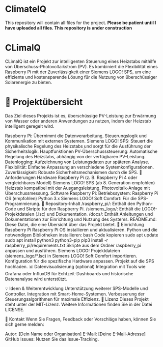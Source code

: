 # ClimateIQ
This repository will contain all files for the project. 
**Please be patient until I have uploaded all files. This repository is under construction**

# CLimaIQ
CLimaIQ ist ein Projekt zur intelligenten Steuerung eines Heizstabs mithilfe von Überschuss-Photovoltaikstrom (PV). Es kombiniert die Flexibilität eines Raspberry Pi mit der Zuverlässigkeit einer Siemens LOGO! SPS, um eine effiziente und kostensparende Lösung für die Nutzung von überschüssiger Solarenergie zu bieten.

# 📖 Projektübersicht
Das Ziel dieses Projekts ist es, überschüssige PV-Leistung zur Erwärmung von Wasser oder anderen Anwendungen zu nutzen, indem der Heizstab intelligent geregelt wird.

Raspberry Pi: Übernimmt die Datenverarbeitung, Steuerungslogik und Kommunikation mit externen Systemen.
Siemens LOGO! SPS: Steuert die physikalische Regelung des Heizstabs und sorgt für die Ausführung der Sicherheitslogik.
Hauptfunktionen
PV-Überschusssteuerung: Automatische Regelung des Heizstabs, abhängig von der verfügbaren PV-Leistung.
Datenlogging: Aufzeichnung von Leistungsdaten zur späteren Analyse.
Flexibilität: Einfache Anpassung an verschiedene Systemkonfigurationen.
Zuverlässigkeit: Robuste Sicherheitsmechanismen durch die SPS.
🚀 Anforderungen
Hardware
Raspberry Pi (z. B. Raspberry Pi 4 oder vergleichbares Modell)
Siemens LOGO! SPS (ab 8. Generation empfohlen)
Heizstab kompatibel mit der Ausgangsleistung.
Photovoltaik-Anlage mit Überschussmessung.
Software
Raspberry Pi:
Betriebssystem: Raspberry Pi OS (empfohlen)
Python 3.x
Siemens LOGO! Soft Comfort: Für die SPS-Programmierung.
📂 Repository-Inhalt
/raspberry_pi/: Enthält den Python-Code und Skripte für den Raspberry Pi.
/siemens_logo/: Enthält die LOGO!-Projektdateien (.lsc) und Dokumentation.
/docs/: Enthält Anleitungen und Dokumentationen zur Einrichtung und Nutzung des Systems.
README.md: Diese Datei, die eine Übersicht über das Projekt bietet.
🔧 Einrichtung
Raspberry Pi
Raspberry Pi OS installieren und aktualisieren.
Python und die notwendigen Bibliotheken installieren:
bash
Code kopieren
sudo apt update
sudo apt install python3 python3-pip
pip3 install -r raspberry_pi/requirements.txt
Skripte aus dem Ordner raspberry_pi anpassen und ausführen.
Siemens LOGO!
Projektdateien (siemens_logo/*.lsc) in Siemens LOGO! Soft Comfort importieren.
Konfiguration für die spezifische Hardware anpassen.
Projekt auf die SPS hochladen.
📊 Datenvisualisierung (optional)
Integration mit Tools wie Grafana oder InfluxDB für Echtzeit-Dashboards und historische Datenanalyse wird unterstützt.

💡 Ideen & Weiterentwicklung
Unterstützung weiterer SPS-Modelle und Controller.
Integration mit Smart-Home-Systemen.
Verbesserung der Steuerungsalgorithmen für maximale Effizienz.
📝 Lizenz
Dieses Projekt steht unter der MIT-Lizenz. Weitere Informationen finden Sie in der Datei LICENSE.

📩 Kontakt
Wenn Sie Fragen, Feedback oder Vorschläge haben, können Sie sich gerne melden:

Autor: [Dein Name oder Organisation]
E-Mail: [Deine E-Mail-Adresse]
GitHub Issues: Nutzen Sie das Issue-Tracking.
